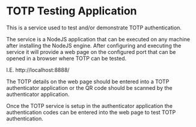 # TOTP Testing Application

This is a service used to test and/or demonstrate TOTP authentication.

The service is a NodeJS application that can be executed on any machine after installing the NodeJS engine.
After configuring and executing the service it will provide a web page on the configured port that can be 
opened in a browser where TOTP can be tested.

I.E. http://localhost:8888/


The TOTP details on the web page should be entered into a TOTP authenticator application or the QR code 
should be scanned by the authenticator application.

Once the TOTP service is setup in the authenticator application the authentication codes can be entered 
into the web page to test TOTP authentication.
